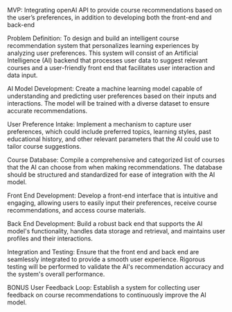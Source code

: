 MVP: Integrating openAI API to provide course recommendations based on the user’s preferences, in addition to developing both the front-end and back-end


Problem Definition:
To design and build an intelligent course recommendation system that personalizes learning experiences by analyzing user preferences. This system will consist of an Artificial Intelligence (AI) backend that processes user data to suggest relevant courses and a user-friendly front end that facilitates user interaction and data input.

AI Model Development: Create a machine learning model capable of understanding and predicting user preferences based on their inputs and interactions. The model will be trained with a diverse dataset to ensure accurate recommendations.

User Preference Intake: Implement a mechanism to capture user preferences, which could include preferred topics, learning styles, past educational history, and other relevant parameters that the AI could use to tailor course suggestions.

Course Database: Compile a comprehensive and categorized list of courses that the AI can choose from when making recommendations. The database should be structured and standardized for ease of integration with the AI model.

Front End Development: Develop a front-end interface that is intuitive and engaging, allowing users to easily input their preferences, receive course recommendations, and access course materials.

Back End Development: Build a robust back end that supports the AI model's functionality, handles data storage and retrieval, and maintains user profiles and their interactions.

Integration and Testing: Ensure that the front end and back end are seamlessly integrated to provide a smooth user experience. Rigorous testing will be performed to validate the AI's recommendation accuracy and the system's overall performance.

BONUS User Feedback Loop: Establish a system for collecting user feedback on course recommendations to continuously improve the AI model.
